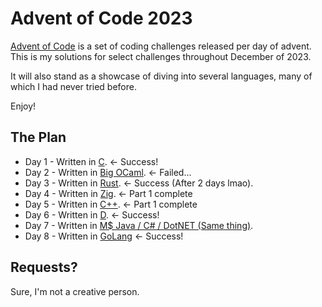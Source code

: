 # Advent of Code 2023

[Advent of Code](https://adventofcode.com/2023/) is a set of coding challenges released per day of advent.
This is my solutions for select challenges throughout December of 2023.

It will also stand as a showcase of diving into several languages, many of which I had never tried before.

Enjoy!

## The Plan

- Day 1 - Written in [C](https://www.iso.org/standard/74528.html). <- Success!
- Day 2 - Written in [Big OCaml](https://ocaml.org). <- Failed...
- Day 3 - Written in [Rust](https://www.rust-lang.org). <- Success (After 2 days lmao).
- Day 4 - Written in [Zig](https://ziglang.org). <- Part 1 complete
- Day 5 - Written in [C++](https://isocpp.org). <- Part 1 complete
- Day 6 - Written in [D](https://dlang.org). <- Success!
- Day 7 - Written in [M$ Java / C# / DotNET (Same thing)](https://dotnet.microsoft.com/en-us/languages/csharp).
- Day 8 - Written in [GoLang](https://go.dev) <- Success!

## Requests?

Sure, I'm not a creative person.
